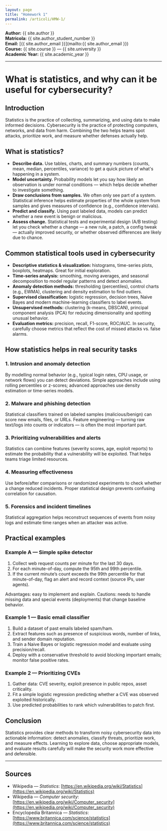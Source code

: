 ```yaml
---
layout: page
title: "Homework 1"
permalink: /articoli/HMW-1/
---
```


**Author:** {{ site.author }}  
**Matricola:** {{ site.author_student_number }}  
**Email:** [{{ site.author_email }}](mailto:{{ site.author_email }})  
**Course:** {{ site.course }} — {{ site.university }}  
**Academic Year:** {{ site.academic_year }}

---

# What is statistics, and why can it be useful for cybersecurity?

## Introduction

Statistics is the practice of collecting, summarizing, and using data to make informed decisions. Cybersecurity is the practice of protecting computers, networks, and data from harm. Combining the two helps teams spot attacks, prioritize work, and measure whether defenses actually help.

## What is statistics?

* **Describe data.** Use tables, charts, and summary numbers (counts, mean, median, percentiles, variance) to get a quick picture of what's happening in a system.
* **Model uncertainty.** Probability models let you say how likely an observation is under normal conditions — which helps decide whether to investigate something.
* **Draw conclusions from samples.** We often only see part of a system. Statistical inference helps estimate properties of the whole system from samples and gives measures of confidence (e.g., confidence intervals).
* **Predict and classify.** Using past labeled data, models can predict whether a new event is benign or malicious.
* **Assess change.** Statistical tests and experimental design (A/B testing) let you check whether a change — a new rule, a patch, a config tweak — actually improved security, or whether observed differences are likely due to chance.

## Common statistical tools used in cybersecurity

* **Descriptive statistics & visualization:** histograms, time-series plots, boxplots, heatmaps. Great for initial exploration.
* **Time-series analysis:** smoothing, moving averages, and seasonal decomposition to model regular patterns and detect anomalies.
* **Anomaly detection methods:** thresholding (percentiles), control charts (e.g., EWMA), clustering and density estimation to find outliers.
* **Supervised classification:** logistic regression, decision trees, Naive Bayes and modern machine-learning classifiers to label events.
* **Unsupervised methods:** clustering (k-means, DBSCAN), principal component analysis (PCA) for reducing dimensionality and spotting unusual behavior.
* **Evaluation metrics:** precision, recall, F1-score, ROC/AUC. In security, carefully choose metrics that reflect the cost of missed attacks vs. false alarms.

## How statistics helps in real security tasks

### 1. Intrusion and anomaly detection

By modelling normal behavior (e.g., typical login rates, CPU usage, or network flows) you can detect deviations. Simple approaches include using rolling percentiles or z-scores; advanced approaches use density estimation or time-series models.

### 2. Malware and phishing detection

Statistical classifiers trained on labeled samples (malicious/benign) can score new emails, files, or URLs. Feature engineering — turning raw text/logs into counts or indicators — is often the most important part.

### 3. Prioritizing vulnerabilities and alerts

Statistics can combine features (severity scores, age, exploit reports) to estimate the probability that a vulnerability will be exploited. That helps teams triage limited resources.

### 4. Measuring effectiveness

Use before/after comparisons or randomized experiments to check whether a change reduced incidents. Proper statistical design prevents confusing correlation for causation.

### 5. Forensics and incident timelines

Statistical aggregation helps reconstruct sequences of events from noisy logs and estimate time ranges when an attacker was active.

## Practical examples

### Example A — Simple spike detector

1. Collect web request counts per minute for the last 30 days.
2. For each minute-of-day, compute the 95th and 99th percentile.
3. If the current minute’s count exceeds the 99th percentile for that minute-of-day, flag an alert and record context (source IPs, user agents).

Advantages: easy to implement and explain. Cautions: needs to handle missing data and special events (deployments) that change baseline behavior.

### Example 1 — Basic email classifier 

1. Build a dataset of past emails labeled spam/ham.
2. Extract features such as presence of suspicious words, number of links, and sender domain reputation.
3. Train a Naive Bayes or logistic regression model and evaluate using precision/recall.
4. Deploy with a conservative threshold to avoid blocking important emails; monitor false positive rates.

### Example 2 — Prioritizing CVEs

1. Gather data: CVE severity, exploit presence in public repos, asset criticality.
2. Fit a simple logistic regression predicting whether a CVE was observed exploited historically.
3. Use predicted probabilities to rank which vulnerabilities to patch first.

## Conclusion

Statistics provides clear methods to transform noisy cybersecurity data into actionable information: detect anomalies, classify threats, prioritize work, and measure effects. Learning to explore data, choose appropriate models, and evaluate results carefully will make the security work more effective and defensible.

---

## Sources

* Wikipedia — *Statistics*: [https://en.wikipedia.org/wiki/Statistics](https://en.wikipedia.org/wiki/Statistics)
* Wikipedia — *Computer security*: [https://en.wikipedia.org/wiki/Computer_security](https://en.wikipedia.org/wiki/Computer_security)
* Encyclopedia Britannica — *Statistics*: [https://www.britannica.com/science/statistics](https://www.britannica.com/science/statistics)
